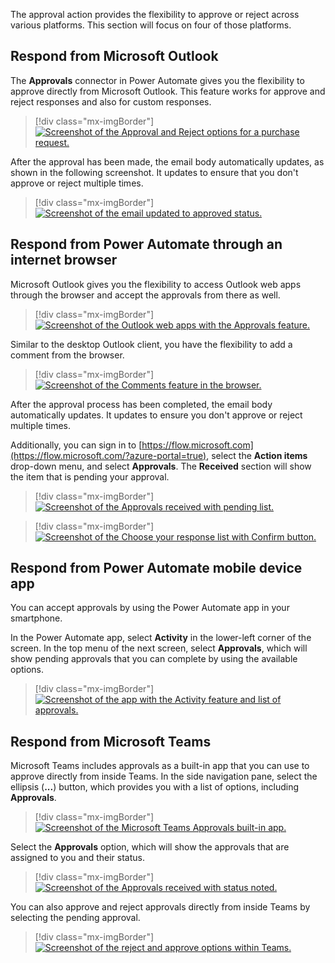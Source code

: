 The approval action provides the flexibility to approve or reject across various platforms. This section will focus on four of those platforms.

## Respond from Microsoft Outlook

The **Approvals** connector in Power Automate gives you the flexibility to approve directly from Microsoft Outlook. This feature works for approve and reject responses and also for custom responses.

> [!div class="mx-imgBorder"]
> [![Screenshot of the Approval and Reject options for a purchase request.](../media/approvals-request.jpg)](../media/approvals-request.jpg#lightbox)

After the approval has been made, the email body automatically updates, as shown in the following screenshot. It updates to ensure that you don't approve or reject multiple times.

> [!div class="mx-imgBorder"]
> [![Screenshot of the email updated to approved status.](../media/after-approve.jpg)](../media/after-approve.jpg#lightbox)

## Respond from Power Automate through an internet browser

Microsoft Outlook gives you the flexibility to access Outlook web apps through the browser and accept the approvals from there as well.

> [!div class="mx-imgBorder"]
> [![Screenshot of the Outlook web apps with the Approvals feature.](../media/accept-approve-browser.jpg)](../media/accept-approve-browser.jpg#lightbox)

Similar to the desktop Outlook client, you have the flexibility to add a comment from the browser.

> [!div class="mx-imgBorder"]
> [![Screenshot of the Comments feature in the browser.](../media/respond-browser-comment.png)](../media/respond-browser-comment.png#lightbox)

After the approval process has been completed, the email body automatically updates. It updates to ensure you don't approve or reject multiple times.

Additionally, you can sign in to [https://flow.microsoft.com](https://flow.microsoft.com/?azure-portal=true), select the **Action items** drop-down menu, and select **Approvals**. The **Received** section will show the item that is pending your approval.

> [!div class="mx-imgBorder"]
> [![Screenshot of the Approvals received with pending list.](../media/approve-power-automate.png)](../media/approve-power-automate.png#lightbox)

> [!div class="mx-imgBorder"]
> [![Screenshot of the Choose your response list with Confirm button.](../media/choose-responses.jpg)](../media/choose-responses.jpg#lightbox)

## Respond from Power Automate mobile device app

You can accept approvals by using the Power Automate app in your smartphone.

In the Power Automate app, select **Activity** in the lower-left corner of the screen. In the top menu of the next screen, select **Approvals**, which will show pending approvals that you can complete by using the available options.

> [!div class="mx-imgBorder"]
> [![Screenshot of the app with the Activity feature and list of approvals.](../media/respond-device.jpg)](../media/respond-device.jpg#lightbox)

## Respond from Microsoft Teams

Microsoft Teams includes approvals as a built-in app that you can use to approve directly from inside Teams. In the side navigation pane, select the ellipsis (**...**) button, which provides you with a list of options, including **Approvals**.

> [!div class="mx-imgBorder"]
> [![Screenshot of the Microsoft Teams Approvals built-in app.](../media/approvals.png)](../media/approvals.png#lightbox)

Select the **Approvals** option, which will show the approvals that are assigned to you and their status.

> [!div class="mx-imgBorder"]
> [![Screenshot of the Approvals received with status noted.](../media/teams-approval-status.jpg)](../media/teams-approval-status.jpg#lightbox)

You can also approve and reject approvals directly from inside Teams by selecting the pending approval.

> [!div class="mx-imgBorder"]
> [![Screenshot of the reject and approve options within Teams.](../media/approve-reject-team.jpg)](../media/approve-reject-team.jpg#lightbox)
